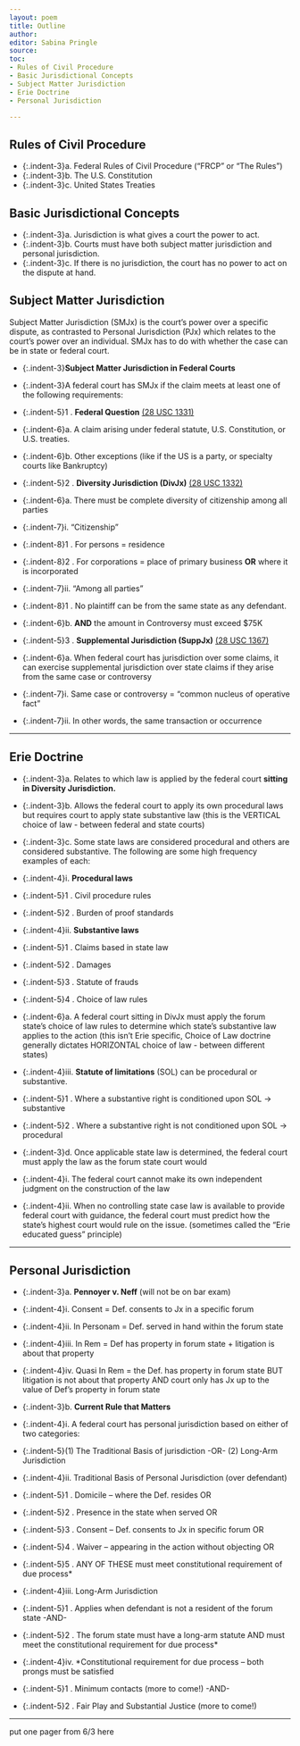 ```yaml
---
layout: poem
title: Outline
author:
editor: Sabina Pringle
source:
toc:
- Rules of Civil Procedure
- Basic Jurisdictional Concepts
- Subject Matter Jurisdiction
- Erie Doctrine
- Personal Jurisdiction

---
```


## Rules of Civil Procedure

- {:.indent-3}a. Federal Rules of Civil Procedure (“FRCP” or “The Rules”)
- {:.indent-3}b. The U.S. Constitution
- {:.indent-3}c. United States Treaties

## Basic Jurisdictional Concepts

- {:.indent-3}a.	Jurisdiction is what gives a court the power to act.
- {:.indent-3}b.	Courts must have both subject matter jurisdiction and personal jurisdiction.
- {:.indent-3}c.	If there is no jurisdiction, the court has no power to act on the dispute at hand.

## Subject Matter Jurisdiction

Subject Matter Jurisdiction (SMJx) is the court’s power over a specific dispute, as contrasted to Personal Jurisdiction (PJx) which relates to the court’s power over an individual. SMJx has to do with whether the case can be in state or federal court.

- {:.indent-3}**Subject Matter Jurisdiction in Federal Courts**
- {:.indent-3}A federal court has SMJx if the claim meets at least one of the following requirements:

- {:.indent-5}1 . **Federal Question** [(28 USC 1331)](https://www.law.cornell.edu/uscode/text/28/1331)
- {:.indent-6}a.	A claim arising under federal statute, U.S. Constitution, or U.S. treaties.
- {:.indent-6}b.	Other exceptions (like if the US is a party, or specialty courts like Bankruptcy)

- {:.indent-5}2 .	**Diversity Jurisdiction (DivJx)** [(28 USC 1332)](https://www.law.cornell.edu/uscode/text/28/1332)
- {:.indent-6}a.	There must be complete diversity of citizenship among all parties
- {:.indent-7}i.	“Citizenship”
- {:.indent-8}1 .	For persons = residence
- {:.indent-8}2 .	For corporations = place of primary business **OR** where it is incorporated
- {:.indent-7}ii.	“Among all parties”
- {:.indent-8}1 .	No plaintiff can be from the same state as any defendant.
- {:.indent-6}b.	**AND** the amount in Controversy must exceed $75K

- {:.indent-5}3 .	**Supplemental Jurisdiction (SuppJx)** [(28 USC 1367)](https://www.law.cornell.edu/uscode/text/28/1367)
- {:.indent-6}a.	When federal court has jurisdiction over some claims, it can exercise supplemental jurisdiction over state claims if they arise from the same case or controversy
- {:.indent-7}i.	Same case or controversy = “common nucleus of operative fact”
- {:.indent-7}ii.	In other words, the same transaction or occurrence

---

## Erie Doctrine

- {:.indent-3}a.	Relates to which law is applied by the federal court **sitting in Diversity Jurisdiction.**

- {:.indent-3}b.	Allows the federal court to apply its own procedural laws but requires court to apply state substantive law (this is the VERTICAL choice of law - between federal and state courts)

- {:.indent-3}c.	Some state laws are considered procedural and others are considered substantive. The following are some high frequency examples of each:

- {:.indent-4}i.	**Procedural laws**
- {:.indent-5}1 .	Civil procedure rules
- {:.indent-5}2 .	Burden of proof standards

- {:.indent-4}ii.	**Substantive laws**
- {:.indent-5}1 . Claims based in state law
- {:.indent-5}2 .	Damages
- {:.indent-5}3 .	Statute of frauds
- {:.indent-5}4 .	Choice of law rules
- {:.indent-6}a.	A federal court sitting in DivJx must apply the forum state’s choice of law rules to determine which state’s substantive law applies to the action (this isn’t Erie specific, Choice of Law doctrine generally dictates HORIZONTAL choice of law - between different states)

- {:.indent-4}iii.	**Statute of limitations** (SOL) can be procedural or substantive.
- {:.indent-5}1 .	Where a substantive right is conditioned upon SOL -> substantive
- {:.indent-5}2 .	Where a substantive right is not conditioned upon SOL -> procedural


- {:.indent-3}d.	Once applicable state law is determined, the federal court must apply the law as the forum state court would        
- {:.indent-4}i.	The federal court cannot make its own independent judgment on the construction of the law
- {:.indent-4}ii.	When no controlling state case law is available to provide federal court with guidance, the federal court must predict how the state’s highest court would rule on the issue. (sometimes called the “Erie educated guess” principle)

---

## Personal Jurisdiction

- {:.indent-3}a.	**Pennoyer v. Neff** (will not be on bar exam)

- {:.indent-4}i.	Consent = Def. consents to Jx in a specific forum
- {:.indent-4}ii.	In Personam = Def. served in hand within the forum state
- {:.indent-4}iii.	In Rem = Def has property in forum state + litigation is about that property
- {:.indent-4}iv.	Quasi In Rem = the Def. has property in forum state BUT litigation is not about that property AND court only has Jx up to the value of Def’s property in forum state

- {:.indent-3}b.	**Current Rule that Matters**

- {:.indent-4}i.	A federal court has personal jurisdiction based on either of two categories:
- {:.indent-5}(1) The Traditional Basis of jurisdiction -OR- (2) Long-Arm Jurisdiction

- {:.indent-4}ii.	Traditional Basis of Personal Jurisdiction (over defendant)
- {:.indent-5}1 .	Domicile – where the Def. resides OR
- {:.indent-5}2 .	Presence in the state when served OR
- {:.indent-5}3 .	Consent – Def. consents to Jx in specific forum OR
- {:.indent-5}4 .	Waiver – appearing in the action without objecting OR
- {:.indent-5}5 .	ANY OF THESE must meet constitutional requirement of due process*

- {:.indent-4}iii.	Long-Arm Jurisdiction
- {:.indent-5}1 .	Applies when defendant is not a resident of the forum state -AND-
- {:.indent-5}2 .	The forum state must have a long-arm statute AND must meet the constitutional requirement for due process*

- {:.indent-4}iv.	*Constitutional requirement for due process – both prongs must be satisfied
- {:.indent-5}1 .	Minimum contacts (more to come!) -AND-
- {:.indent-5}2 .	Fair Play and Substantial Justice (more to come!)

---

put one pager from 6/3 here
